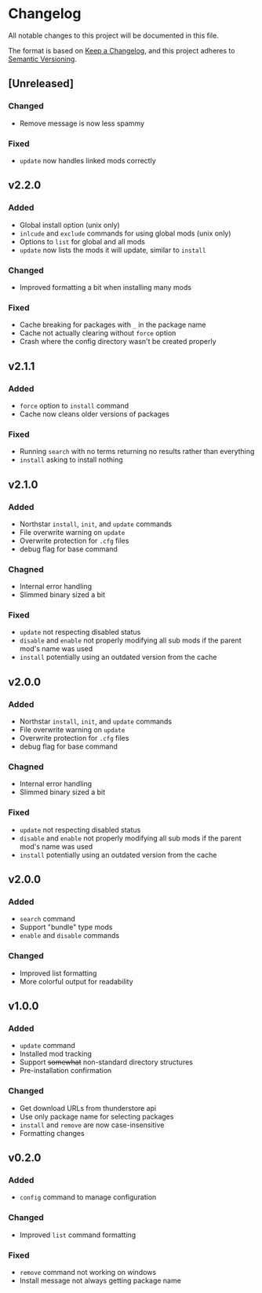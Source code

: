 # Changelog
All notable changes to this project will be documented in this file.

The format is based on [Keep a Changelog](https://keepachangelog.com/en/1.0.0/),
and this project adheres to [Semantic Versioning](https://semver.org/spec/v2.0.0.html).

## [Unreleased]

### Changed
- Remove message is now less spammy

### Fixed
- `update` now handles linked mods correctly



## v2.2.0

### Added
- Global install option (unix only)
- `inlcude` and `exclude` commands for using global mods (unix only)
- Options to `list` for global and all mods
- `update` now lists the mods it will update, similar to `install`

### Changed
- Improved formatting a bit when installing many mods

### Fixed
- Cache breaking for packages with `_` in the package name
- Cache not actually clearing without `force` option
- Crash where the config directory wasn't be created properly



## v2.1.1

### Added 
- `force` option to `install` command
- Cache now cleans older versions of packages

### Fixed
- Running `search` with no terms returning no results rather than everything
- `install` asking to install nothing



## v2.1.0

### Added
- Northstar `install`, `init`, and `update` commands
- File overwrite warning on `update`
- Overwrite protection for `.cfg` files
- debug flag for base command

### Chagned
- Internal error handling
- Slimmed binary sized a bit 

### Fixed
- `update` not respecting disabled status
- `disable` and `enable` not properly modifying all sub mods if the parent mod's name was used
- `install` potentially using an outdated version from the cache


## v2.0.0

### Added
- Northstar `install`, `init`, and `update` commands
- File overwrite warning on `update`
- Overwrite protection for `.cfg` files
- debug flag for base command

### Chagned
- Internal error handling
- Slimmed binary sized a bit 

### Fixed
- `update` not respecting disabled status
- `disable` and `enable` not properly modifying all sub mods if the parent mod's name was used
- `install` potentially using an outdated version from the cache


## v2.0.0

### Added
- `search` command
- Support "bundle" type mods
- `enable` and `disable` commands

### Changed
- Improved list formatting
- More colorful output for readability


## v1.0.0

### Added 
- `update` command
- Installed mod tracking
- Support ~~somewhat~~ non-standard directory structures
- Pre-installation confirmation

### Changed
- Get download URLs from thunderstore api
- Use only package name for selecting packages
- `install` and `remove` are now case-insensitive
- Formatting changes



## v0.2.0

### Added
- `config` command to manage configuration

### Changed
- Improved `list` command formatting

### Fixed
- `remove` command not working on windows
- Install message not always getting package name

